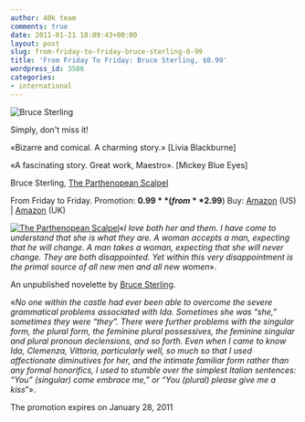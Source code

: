 ```yaml
---
author: 40k team
comments: true
date: 2011-01-21 18:09:43+00:00
layout: post
slug: from-friday-to-friday-bruce-sterling-0-99
title: 'From Friday To Friday: Bruce Sterling, $0.99'
wordpress_id: 3586
categories:
- international
---
```


![Bruce Sterling](http://www.40kbooks.com/wp-content/uploads/200px-Bruce_Sterling.jpg)

Simply, don't miss it!

«Bizarre and comical. A charming story.»
[Livia Blackburne]

«A fascinating story. Great work, Maestro».
[Mickey Blue Eyes]

Bruce Sterling, [The Parthenopean Scalpel](http://www.amazon.com/The-Parthenopean-Scalpel-ebook/dp/B0044XV1XE)

From Friday to Friday. Promotion: **$0.99** (from **$2.99**)
Buy: [Amazon](http://www.amazon.com/The-Parthenopean-Scalpel-ebook/dp/B0044XV1XE) (US) | [Amazon](https://www.amazon.co.uk/dp/B0044XV1XE) (UK)

[![The Parthenopean Scalpel](http://www.40kbooks.com/wp-content/uploads/Parthenopean_eng_t1.jpg)](http://www.amazon.com/The-Parthenopean-Scalpel-ebook/dp/B0044XV1XE)«_I love both her and them. I have come to understand that she is what they are.  A woman accepts a man, expecting that he will change. A man takes a woman,  expecting that she will never change. They are both disappointed. Yet within  this very disappointment is the primal source of all new men and all new  women_».

An unpublished novelette by [Bruce Sterling](http://www.40kbooks.com/?p=1769).

«_No one within the castle had  ever been able to overcome the severe grammatical problems associated with Ida.  Sometimes she was “she,” sometimes they were “they”. There were further problems  with the singular form, the plural form, the feminine plural possessives, the  feminine singular and plural pronoun declensions, and so forth.
Even when I  came to know Ida, Clemenza, Vittoria, particularly well, so much so that I used  affectionate diminutives for her, and the intimate familiar form rather than any  formal honorifics, I used to stumble over the simplest Italian sentences: “You”  (singular) come embrace me,” or “You (plural) please give me a kiss_”».

The promotion expires on January 28, 2011
